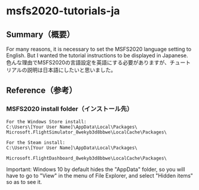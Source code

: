 ﻿# msfs2020-tutorials-ja

## Summary（概要）

For many reasons, it is necessary to set the MSFS2020 language setting to English. But I wanted the tutorial instructions to be displayed in Japanese.
色んな理由でMSFS2020の言語設定を英語にする必要がありますが、チュートリアルの説明は日本語にしたいと思いました。

## Reference（参考）

### MSFS2020 install folder（インストール先）

```
For the Windows Store install:
C:\Users\[Your User Name]\AppData\Local\Packages\ Microsoft.FlightSimulator_8wekyb3d8bbwe\LocalCache\Packages\

For the Steam install:
C:\Users\[Your User Name]\AppData\Local\Packages\

Microsoft.FlightDashboard_8wekyb3d8bbwe\LocalCache\Packages\
```

Important: Windows 10 by default hides the "AppData" folder, so you will have to go to "View" in the menu of File Explorer, and select "Hidden items" so as to see it.